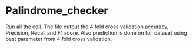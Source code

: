 # Palindrome_checker

Run all the cell. 
The file output the 4 fold cross validation accuracy, Precision, Recall and F1 score.
Also prediction is done on full dataset using best parameter from 4 fold cross validation. 
